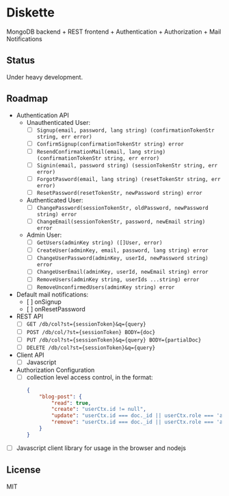 # Diskette

MongoDB backend + REST frontend + Authentication + Authorization + Mail Notifications

## Status

Under heavy development.

## Roadmap

- Authentication API
    - Unauthenticated User:
        - [ ] `Signup(email, password, lang string) (confirmationTokenStr string, err error)`
        - [ ] `ConfirmSignup(confirmationTokenStr string) error`
        - [ ] `ResendConfirmationMail(email, lang string) (confirmationTokenStr string, err error)`
        - [ ] `Signin(email, password string) (sessionTokenStr string, err error)`
        - [ ] `ForgotPasword(email, lang string) (resetTokenStr string, err error)`
        - [ ] `ResetPassword(resetTokenStr, newPassword string) error`
    - Authenticated User:
        - [ ] `ChangePassword(sessionTokenStr, oldPassword, newPassword string) error`
        - [ ] `ChangeEmail(sessionTokenStr, password, newEmail string) error`
    - Admin User:
        - [ ] `GetUsers(adminKey string) ([]User, error)`
        - [ ] `CreateUser(adminKey, email, password, lang string) error`
        - [ ] `ChangeUserPassword(adminKey, userId, newPassword string) error`
        - [ ] `ChangeUserEmail(adminKey, userId, newEmail string) error`
        - [ ] `RemoveUsers(adminKey string, userIds ...string) error`
        - [ ] `RemoveUnconfirmedUsers(adminKey string) error`
- Default mail notifications:
    - [ ] onSignup
    - [ ] onResetPassword
- REST API
    - [ ] `GET /db/col?st={sessionToken}&q={query}`
    - [ ] `POST /db/col/?st={sessionToken} BODY={doc}`
    - [ ] `PUT /db/col?st={sessionToken}&q={query} BODY={partialDoc}`
    - [ ] `DELETE /db/col?st={sessionToken}&q={query}`
- Client API
    - [ ] Javascript
- Authorization Configuration
    - [ ] collection level access control, in the format:
        ```json
        {
            "blog-post": {
                "read": true,
                "create": "userCtx.id != null",
                "update": "userCtx.id === doc._id || userCtx.role === 'admin'",
                "remove": "userCtx.id === doc._id || userCtx.role === 'admin'"
            }
        }
        ```
- [ ] Javascript client library for usage in the browser and nodejs

## License

MIT
